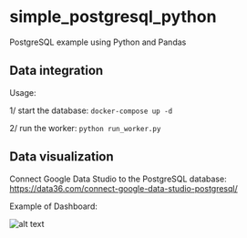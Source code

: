 # simple_postgresql_python

PostgreSQL example using Python and Pandas

## Data integration

Usage:

1/ start the database: `docker-compose up -d`

2/ run the worker: `python run_worker.py`

## Data visualization

Connect Google Data Studio to the PostgreSQL database:  
https://data36.com/connect-google-data-studio-postgresql/

Example of Dashboard:  

![alt text](https://www.benlcollins.com/wp-content/uploads/2016/07/mobile_dashboard.gif)
